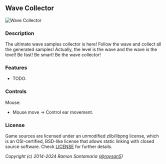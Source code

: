 ## Wave Collector

![Wave Collector](screenshots/screenshot000.png "Wave Collector")

### Description

The ultimate wave samples collector is here! Follow the wave and collect all the generated samples! Actually, the level is the wave and the wave is the level! Be fast! Be smart! Be the wave collector!

### Features

 - TODO.

### Controls

Mouse:
 - Mouse move -> Control ear movement.

### License

Game sources are licensed under an unmodified zlib/libpng license, which is an OSI-certified, BSD-like license that allows static linking with closed source software. Check [LICENSE](LICENSE) for further details.

*Copyright (c) 2014-2024 Ramon Santamaria ([@raysan5](https://github.com/raysan5))*